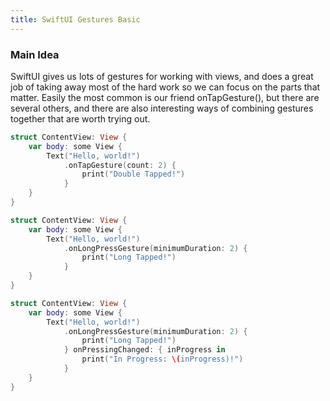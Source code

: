 ```yaml
---
title: SwiftUI Gestures Basic
---
```


### Main Idea
SwiftUI gives us lots of gestures for working with views, and does a great job of taking away most of the hard work so we can focus on the parts that matter. Easily the most common is our friend onTapGesture(), but there are several others, and there are also interesting ways of combining gestures together that are worth trying out.

```swift
struct ContentView: View {
    var body: some View {
        Text("Hello, world!")
            .onTapGesture(count: 2) {
                print("Double Tapped!")
            }
    }
}

struct ContentView: View {
    var body: some View {
        Text("Hello, world!")
            .onLongPressGesture(minimumDuration: 2) {
                print("Long Tapped!")
            }
    }
}

struct ContentView: View {
    var body: some View {
        Text("Hello, world!")
            .onLongPressGesture(minimumDuration: 2) {
                print("Long Tapped!")
            } onPressingChanged: { inProgress in
                print("In Progress: \(inProgress)!")
            }
    }
}


```

